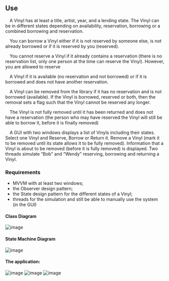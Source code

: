 ## Use


&emsp;A Vinyl has at least a title, artist, year, and a lending state. The Vinyl can be in different states depending on availability, reservation, borrowing or a combined borrowing and reservation.

&emsp;You can borrow a Vinyl either if it is not reserved by someone else, is not already borrowed or if it is reserved by you (reserved). 

&emsp;You cannot reserve a Vinyl if it already contains a reservation (there is no reservation list, only one person at the time can reserve the Vinyl). However, you are allowed to reserve

&emsp;A Vinyl if it is available (no reservation and not borrowed) or if it is borrowed and does not have another reservation. 

&emsp;A Vinyl can be removed from the library if it has no reservation and is not borrowed (available). If the Vinyl is borrowed, reserved or both, then the removal sets a flag such that the Vinyl cannot be reserved any longer. 

&emsp;The Vinyl is not fully removed until it has been returned and does not have a reservation (the person who may have reserved the Vinyl will still be able to borrow it, before it is finally removed)

&emsp;A GUI with two windows displays a list of Vinyls including their states. Select one Vinyl and Reserve, Borrow or Return it. Remove a Vinyl (mark it to be removed until its state allows it to be fully removed).
Information that a Vinyl is about to be removed (before it is fully removed) is displayed. Two threads simulate “Bob” and “Wendy” reserving, borrowing and returning a Vinyl.

### Requirements
- MVVM with at least two windows;
- the Observer design pattern;
- the State design pattern for the different states of a Vinyl;
- threads for the simulation and still be able to manually use the system (in the GUI)

#### Class Diagram
![image](https://github.com/betelgeuseBet/Single-User-Vinyl-Lending-Library_Robot-Simulated/assets/151634373/fa17e59e-fd34-4295-867d-122ffa234d10)

#### State Machine Diagram
![image](https://github.com/betelgeuseBet/Single-User-Vinyl-Lending-Library_Robot-Simulated/assets/151634373/12b83ee7-596f-484e-84f0-a495bc61b6c5)

#### The application:
![image](https://github.com/user-attachments/assets/1ca4bec8-11ad-4c94-847e-fa2f466e837e)
![image](https://github.com/user-attachments/assets/7efdc465-0e64-442a-8061-42db42e9e259)
![image](https://github.com/user-attachments/assets/c8c6288e-87b1-4f9b-b55c-9201c28262ac)

